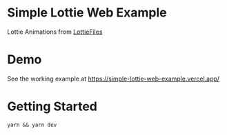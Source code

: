 # Simple Lottie Web Example

Lottie Animations from [LottieFiles](https://lottiefiles.com/featured)

# Demo

See the working example at https://simple-lottie-web-example.vercel.app/

# Getting Started

`yarn && yarn dev`
